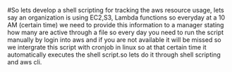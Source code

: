#So lets develop a shell scripting for tracking the aws resource usage, lets say an organization is using EC2,S3, Lambda functions so everyday at a 10 AM (certain time) we need to provide this information to a manager stating how many are active through a file so every day you need to run the script manually by login into aws and if you are not available it will be missed so we intergrate this script with cronjob in linux so at that certain time it automatically executes the shell script.so lets do it through shell scripting and aws cli.













